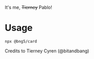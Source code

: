 It's me, ~~Tierney~~ Pablo!

# Usage

```
npx @bng5/card
```

Credits to Tierney Cyren (@bitandbang)
